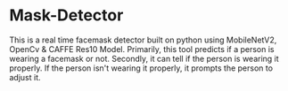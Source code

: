 # Mask-Detector

This is a real time facemask detector built on python using MobileNetV2, OpenCv & CAFFE Res10 Model.
Primarily, this tool predicts if a person is wearing a facemask or not.
Secondly, it can tell if the person is wearing it properly. If the person isn't wearing it properly, it prompts the person to adjust it.
